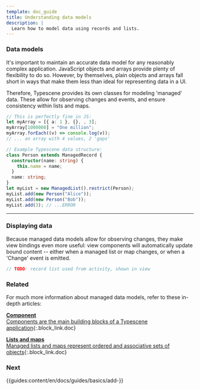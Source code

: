 ```yaml
---
template: doc_guide
title: Understanding data models
description: |
  Learn how to model data using records and lists.
---
```


<section>

### Data models

It's important to maintain an accurate data model for any reasonably complex application. JavaScript objects and arrays provide plenty of flexibility to do so. However, by themselves, plain objects and arrays fall short in ways that make them less than ideal for representing data in a UI.

Therefore, Typescene provides its own classes for modeling 'managed' data. These allow for observing changes and events, and ensure consistency within lists and maps.

</section>

```typescript
// This is perfectly fine in JS:
let myArray = [{ a: 1 }, {}, , 3];
myArray[1000000] = "One million";
myArray.forEach((v) => console.log(v));
// ... an array with 4 values, 2 'gaps'

// Example Typescene data structure:
class Person extends ManagedRecord {
  constructor(name: string) {
    this.name = name;
  }
  name: string;
}
let myList = new ManagedList().restrict(Person);
myList.add(new Person("Alice"));
myList.add(new Person("Bob"));
myList.add(3); // ...ERROR
```

---

<section>

### Displaying data

Because managed data models allow for observing changes, they make view bindings even more useful: view components will automatically update bound content -- either when a managed list or map changes, or when a 'Change' event is emitted.

</section>

```typescript
// TODO: record list used from activity, shown in view
```

<footer>

### Related

For much more information about managed data models, refer to these in-depth articles:

[**Component**<br>Components are the main building blocks of a Typescene application](/docs/concepts/components){:.block_link.doc}

[**Lists and maps**<br>Managed lists and maps represent ordered and associative sets of objects](/docs/concepts/lists-maps){:.block_link.doc}

### Next

{{guides:content/en/docs/guides/basics/add-}}

</footer>

